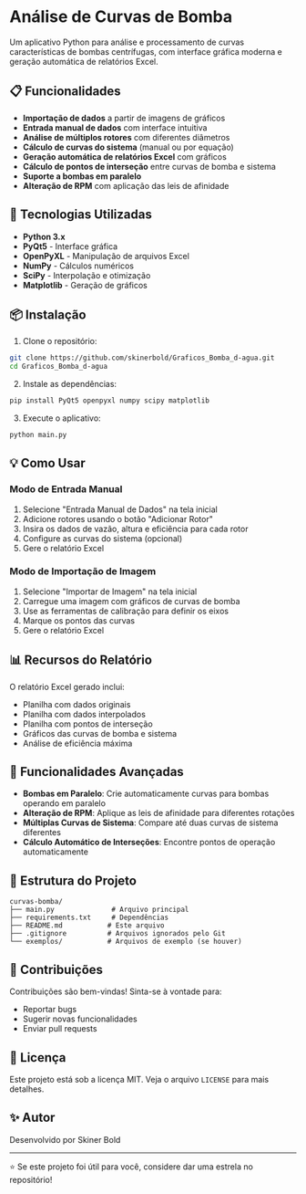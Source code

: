 # Análise de Curvas de Bomba

Um aplicativo Python para análise e processamento de curvas características de bombas centrífugas, com interface gráfica moderna e geração automática de relatórios Excel.

## 📋 Funcionalidades

- **Importação de dados** a partir de imagens de gráficos
- **Entrada manual de dados** com interface intuitiva
- **Análise de múltiplos rotores** com diferentes diâmetros
- **Cálculo de curvas do sistema** (manual ou por equação)
- **Geração automática de relatórios Excel** com gráficos
- **Cálculo de pontos de interseção** entre curvas de bomba e sistema
- **Suporte a bombas em paralelo**
- **Alteração de RPM** com aplicação das leis de afinidade

## 🚀 Tecnologias Utilizadas

- **Python 3.x**
- **PyQt5** - Interface gráfica
- **OpenPyXL** - Manipulação de arquivos Excel
- **NumPy** - Cálculos numéricos
- **SciPy** - Interpolação e otimização
- **Matplotlib** - Geração de gráficos

## 📦 Instalação

1. Clone o repositório:
```bash
git clone https://github.com/skinerbold/Graficos_Bomba_d-agua.git
cd Graficos_Bomba_d-agua
```

2. Instale as dependências:
```bash
pip install PyQt5 openpyxl numpy scipy matplotlib
```

3. Execute o aplicativo:
```bash
python main.py
```

## 💡 Como Usar

### Modo de Entrada Manual
1. Selecione "Entrada Manual de Dados" na tela inicial
2. Adicione rotores usando o botão "Adicionar Rotor"
3. Insira os dados de vazão, altura e eficiência para cada rotor
4. Configure as curvas do sistema (opcional)
5. Gere o relatório Excel

### Modo de Importação de Imagem
1. Selecione "Importar de Imagem" na tela inicial
2. Carregue uma imagem com gráficos de curvas de bomba
3. Use as ferramentas de calibração para definir os eixos
4. Marque os pontos das curvas
5. Gere o relatório Excel

## 📊 Recursos do Relatório

O relatório Excel gerado inclui:
- Planilha com dados originais
- Planilha com dados interpolados
- Planilha com pontos de interseção
- Gráficos das curvas de bomba e sistema
- Análise de eficiência máxima

## 🔧 Funcionalidades Avançadas

- **Bombas em Paralelo**: Crie automaticamente curvas para bombas operando em paralelo
- **Alteração de RPM**: Aplique as leis de afinidade para diferentes rotações
- **Múltiplas Curvas de Sistema**: Compare até duas curvas de sistema diferentes
- **Cálculo Automático de Interseções**: Encontre pontos de operação automaticamente

## 📝 Estrutura do Projeto

```
curvas-bomba/
├── main.py              # Arquivo principal
├── requirements.txt     # Dependências
├── README.md           # Este arquivo
├── .gitignore          # Arquivos ignorados pelo Git
└── exemplos/           # Arquivos de exemplo (se houver)
```

## 🤝 Contribuições

Contribuições são bem-vindas! Sinta-se à vontade para:
- Reportar bugs
- Sugerir novas funcionalidades
- Enviar pull requests

## 📄 Licença

Este projeto está sob a licença MIT. Veja o arquivo `LICENSE` para mais detalhes.

## ✨ Autor

Desenvolvido por Skiner Bold

---

⭐ Se este projeto foi útil para você, considere dar uma estrela no repositório!
